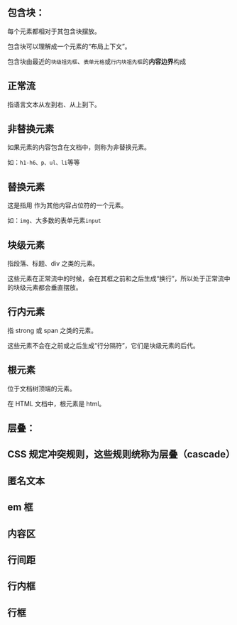 ## 包含块：

每个元素都相对于其包含块摆放。

包含块可以理解成一个元素的“布局上下文”。

包含块由最近的`块级祖先框`、`表单元格`或`行内块祖先框`的**内容边界**构成

## 正常流

指语言文本从左到右、从上到下。

## 非替换元素

如果元素的内容包含在文档中，则称为非替换元素。

如：`h1-h6、p、ul、li`等等

## 替换元素

这是指用 作为其他内容占位符的一个元素。

如：`img`、大多数的表单元素`input`

## 块级元素

指段落、标题、div 之类的元素。

这些元素在正常流中的时候，会在其框之前和之后生成“换行”，所以处于正常流中的块级元素都会垂直摆放。

## 行内元素

指 strong 或 span 之类的元素。

这些元素不会在之前或之后生成“行分隔符”，它们是块级元素的后代。

## 根元素

位于文档树顶端的元素。

在 HTML 文档中，根元素是 html。


## 层叠：

CSS 规定冲突规则，这些规则统称为层叠（cascade）
---

## 匿名文本

## em 框

## 内容区

## 行间距

## 行内框

## 行框